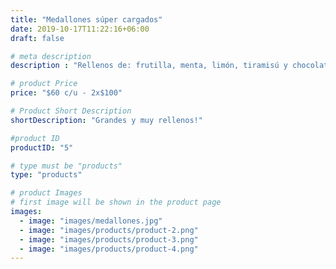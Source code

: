 ```yaml
---
title: "Medallones súper cargados"
date: 2019-10-17T11:22:16+06:00
draft: false

# meta description
description : "Rellenos de: frutilla, menta, limón, tiramisú y chocolate (y no puede faltar el medallón marroc)"

# product Price
price: "$60 c/u - 2x$100"

# Product Short Description
shortDescription: "Grandes y muy rellenos!"

#product ID
productID: "5"

# type must be "products"
type: "products"

# product Images
# first image will be shown in the product page
images:
  - image: "images/medallones.jpg"
  - image: "images/products/product-2.png"
  - image: "images/products/product-3.png"
  - image: "images/products/product-4.png"
---
```


